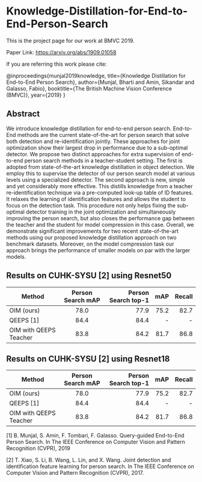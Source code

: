 # Knowledge-Distillation-for-End-to-End-Person-Search

This is the project page for our work at BMVC 2019. 

Paper Link: https://arxiv.org/abs/1909.01058

If you are referring this work please cite:

@inproceedings{munjal2019knowledge,
  title={Knowledge Distillation for End-to-End Person Search},
  author={Munjal, Bharti and Amin, Sikandar and Galasso, Fabio},
  booktitle={The British Machine Vision Conference (BMVC)},
  year={2019}
}

## Abstract
We introduce knowledge distillation for end-to-end person search. End-to-End methods are the current state-of-the-art for person search that solve both detection and re-identification jointly. These approaches for joint optimization show their largest drop in performance due to a sub-optimal detector.
We propose two distinct approaches for extra supervision of end-to-end person search methods in a teacher-student setting. The first is adopted from state-of-the-art knowledge distillation in object detection. We employ this to supervise the detector of our person search model at various levels using a specialized detector. The second approach is new, simple and yet considerably more effective. This distills knowledge from a teacher re-identification technique via a pre-computed look-up table of ID features. It relaxes the learning of identification features and allows the student to focus on the detection task. This procedure not only helps fixing the sub-optimal detector training in the joint optimization and simultaneously improving the person search, but also closes the performance gap between the teacher and the student for model compression in this case. Overall, we demonstrate significant improvements for two recent state-of-the-art methods using our proposed knowledge distillation approach on two benchmark datasets. Moreover, on the model compression task our approach brings the performance of smaller models on par with the larger models.

## Results on CUHK-SYSU [2] using Resnet50

| Method        | Person Search mAP           | Person Search top-1  |  mAP |  Recall | 
|  -------------            |:-------------:| -----: | -----: | -----:|
| OIM (ours)                   | 78.0          |   77.9 | 75.2| 82.7|
| QEEPS [1]                  | 84.4          |   84.4 | -| -| 
| OIM with QEEPS Teacher                    | 83.8          |   84.2  | 81.7| 86.8|

## Results on CUHK-SYSU [2] using Resnet18
| Method        | Person Search mAP           | Person Search top-1  |  mAP |  Recall | 
|  -------------            |:-------------:| -----: | -----: | -----:|
| OIM (ours)                   | 78.0          |   77.9 | 75.2| 82.7|
| QEEPS [1]                  | 84.4          |   84.4 | -| -| 
| OIM with QEEPS Teacher                    | 83.8          |   84.2  | 81.7| 86.8|


[1] B. Munjal, S. Amin, F. Tombari, F. Galasso. Query-guided End-to-End Person Search. In The IEEE Conference on Computer Vision and Pattern Recognition (CVPR), 2019

[2] T. Xiao, S. Li, B. Wang, L. Lin, and X. Wang. Joint detection and identification feature learning for person search. In The IEEE Conference on Computer Vision and Pattern Recognition (CVPR), 2017.

